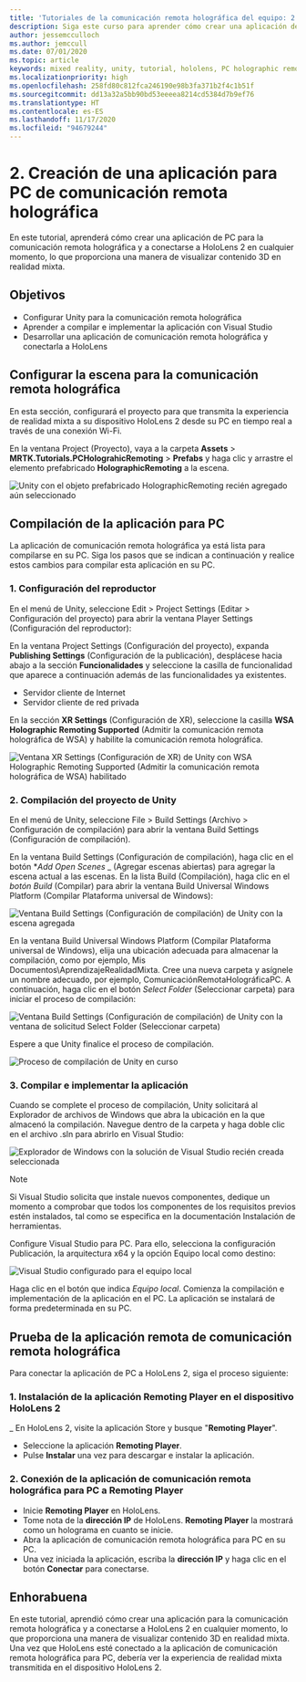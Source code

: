 ```yaml
---
title: 'Tutoriales de la comunicación remota holográfica del equipo: 2. Creación de una aplicación para equipos de comunicación remota holográfica'
description: Siga este curso para aprender cómo crear una aplicación de PC para la comunicación remota de una experiencia de realidad mixta remota del equipo a HoloLens 2.
author: jessemcculloch
ms.author: jemccull
ms.date: 07/01/2020
ms.topic: article
keywords: mixed reality, unity, tutorial, hololens, PC holographic remoting, Visual Studio
ms.localizationpriority: high
ms.openlocfilehash: 258fd80c812fca246190e98b3fa371b2f4c1b51f
ms.sourcegitcommit: dd13a32a5bb90bd53eeeea8214cd5384d7b9ef76
ms.translationtype: HT
ms.contentlocale: es-ES
ms.lasthandoff: 11/17/2020
ms.locfileid: "94679244"
---
```

# <a name="2-creating-a-holographic-remoting-pc-application"></a>2. Creación de una aplicación para PC de comunicación remota holográfica

En este tutorial, aprenderá cómo crear una aplicación de PC para la comunicación remota holográfica y a conectarse a HoloLens 2 en cualquier momento, lo que proporciona una manera de visualizar contenido 3D en realidad mixta.

## <a name="objectives"></a>Objetivos

* Configurar Unity para la comunicación remota holográfica
* Aprender a compilar e implementar la aplicación con Visual Studio
* Desarrollar una aplicación de comunicación remota holográfica y conectarla a HoloLens

## <a name="configuring-your-scene-for-holographic-remoting"></a>Configurar la escena para la comunicación remota holográfica

En esta sección, configurará el proyecto para que transmita la experiencia de realidad mixta a su dispositivo HoloLens 2 desde su PC en tiempo real a través de una conexión Wi-Fi.

En la ventana Project (Proyecto), vaya a la carpeta **Assets** > **MRTK.Tutorials.PCHolograhicRemoting** > **Prefabs** y haga clic y arrastre el elemento prefabricado **HolographicRemoting** a la escena.

![Unity con el objeto prefabricado HolographicRemoting recién agregado aún seleccionado](images/mrlearning-pc-holographic-remoting/Tutorial2-Section1-Step1-1.png)

## <a name="build-your-application-to-pc"></a>Compilación de la aplicación para PC

La aplicación de comunicación remota holográfica ya está lista para compilarse en su PC. Siga los pasos que se indican a continuación y realice estos cambios para compilar esta aplicación en su PC.

### <a name="1-set-the-player-settings"></a>1. Configuración del reproductor

En el menú de Unity, seleccione Edit > Project Settings (Editar > Configuración del proyecto) para abrir la ventana Player Settings (Configuración del reproductor):

En la ventana Project Settings (Configuración del proyecto), expanda **Publishing Settings** (Configuración de la publicación), desplácese hacia abajo a la sección **Funcionalidades** y seleccione la casilla de funcionalidad que aparece a continuación además de las funcionalidades ya existentes.

* Servidor cliente de Internet
* Servidor cliente de red privada

En la sección **XR Settings** (Configuración de XR), seleccione la casilla **WSA Holographic Remoting Supported** (Admitir la comunicación remota holográfica de WSA) y habilite la comunicación remota holográfica.

![Ventana XR Settings (Configuración de XR) de Unity con WSA Holographic Remoting Supported (Admitir la comunicación remota holográfica de WSA) habilitado](images/mrlearning-pc-holographic-remoting/Tutorial2-Section2-Step1-1.png)

### <a name="2-build-the-unity-project"></a>2. Compilación del proyecto de Unity

En el menú de Unity, seleccione File > Build Settings (Archivo > Configuración de compilación) para abrir la ventana Build Settings (Configuración de compilación).

En la ventana Build Settings (Configuración de compilación), haga clic en el botón **_Add Open Scenes_* _ (Agregar escenas abiertas) para agregar la escena actual a las escenas. En la lista Build (Compilación), haga clic en el _*_botón Build_*_ (Compilar) para abrir la ventana Build Universal Windows Platform (Compilar Plataforma universal de Windows):

![Ventana Build Settings (Configuración de compilación) de Unity con la escena agregada](images/mrlearning-pc-holographic-remoting/Tutorial2-Section2-Step2-1.png)

En la ventana Build Universal Windows Platform (Compilar Plataforma universal de Windows), elija una ubicación adecuada para almacenar la compilación, como por ejemplo, Mis Documentos\AprendizajeRealidadMixta. Cree una nueva carpeta y asígnele un nombre adecuado, por ejemplo, ComunicaciónRemotaHolográficaPC. A continuación, haga clic en el botón _*_Select Folder_*_ (Seleccionar carpeta) para iniciar el proceso de compilación:

![Ventana Build Settings (Configuración de compilación) de Unity con la ventana de solicitud Select Folder (Seleccionar carpeta)](images/mrlearning-pc-holographic-remoting/Tutorial2-Section2-Step2-2.png)

Espere a que Unity finalice el proceso de compilación.

![Proceso de compilación de Unity en curso](images/mrlearning-pc-holographic-remoting/Tutorial2-Section2-Step2-3.png)

### <a name="3-build-and-deploy-the-application"></a>3. Compilar e implementar la aplicación

Cuando se complete el proceso de compilación, Unity solicitará al Explorador de archivos de Windows que abra la ubicación en la que almacenó la compilación. Navegue dentro de la carpeta y haga doble clic en el archivo .sln para abrirlo en Visual Studio:

![Explorador de Windows con la solución de Visual Studio recién creada seleccionada](images/mrlearning-pc-holographic-remoting/Tutorial2-Section2-Step3-1.png)

> [!NOTE]
> Si Visual Studio solicita que instale nuevos componentes, dedique un momento a comprobar que todos los componentes de los requisitos previos estén instalados, tal como se especifica en la documentación Instalación de herramientas.

Configure Visual Studio para PC. Para ello, selecciona la configuración Publicación, la arquitectura x64 y la opción Equipo local como destino:

![Visual Studio configurado para el equipo local](images/mrlearning-pc-holographic-remoting/Tutorial2-Section2-Step3-2.png)

Haga clic en el botón que indica _*_Equipo local_*_. Comienza la compilación e implementación de la aplicación en el PC. La aplicación se instalará de forma predeterminada en su PC.

## <a name="testing-holographic-remoting-remote-application"></a>Prueba de la aplicación remota de comunicación remota holográfica

Para conectar la aplicación de PC a HoloLens 2, siga el proceso siguiente:

### <a name="1-install-the-remoting-player-application-on-hololens-2-device"></a>1. Instalación de la aplicación Remoting Player en el dispositivo HoloLens 2

_ En HoloLens 2, visite la aplicación Store y busque "**Remoting Player**".
* Seleccione la aplicación **Remoting Player**.
* Pulse **Instalar** una vez para descargar e instalar la aplicación.

### <a name="2-connect-the-holographic-remoting-pc-app-to-the-remoting-player"></a>2. Conexión de la aplicación de comunicación remota holográfica para PC a Remoting Player

* Inicie **Remoting Player** en HoloLens.
* Tome nota de la **dirección IP** de HoloLens. **Remoting Player** la mostrará como un holograma en cuanto se inicie.
* Abra la aplicación de comunicación remota holográfica para PC en su PC.
* Una vez iniciada la aplicación, escriba la **dirección IP** y haga clic en el botón **Conectar** para conectarse.

## <a name="congratulations"></a>Enhorabuena

En este tutorial, aprendió cómo crear una aplicación para la comunicación remota holográfica y a conectarse a HoloLens 2 en cualquier momento, lo que proporciona una manera de visualizar contenido 3D en realidad mixta. Una vez que HoloLens esté conectado a la aplicación de comunicación remota holográfica para PC, debería ver la experiencia de realidad mixta transmitida en el dispositivo HoloLens 2.
